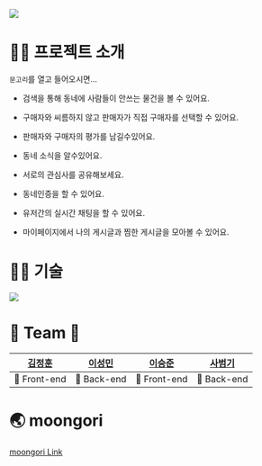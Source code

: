 ![](https://cdn.discordapp.com/attachments/904619953775341608/921708484087644200/5f89a50cfc9d1f96.jpg)
# :teacher: 프로젝트 소개
`문고리`를 열고 들어오시면...
* 검색을 통해 동네에 사람들이 안쓰는 물건을 볼 수 있어요.<br/>
* 구매자와 씨름하지 않고 판매자가 직접 구매자를 선택할 수 있어요.<br/>
* 판매자와 구매자의 평가를 남길수있어요.<br/>

* 동네 소식을 알수있어요.<br/>
* 서로의 관심사를 공유해보세요.<br/>

* 동네인증을 할 수 있어요.<br/>
* 유저간의 실시간 채팅을 할 수 있어요.<br/>
* 마이페이지에서 나의 게시글과 찜한 게시글을 모아볼 수 있어요.

 
# :technologist: 기술
![](https://cdn.discordapp.com/attachments/904619953775341608/922099359502450740/unknown.png)

# :two_men_holding_hands: Team :two_men_holding_hands: 
|[김정훈](https://github.com/rmfhsep)|[이성민](https://github.com/lsm6627)|[이승준](https://github.com/lsj135779)|[사범기](https://github.com/Lawen-s)|
|:---:|:---:|:---:|:---:|
|:closed_book: Front-end|:blue_book:  Back-end|:closed_book: Front-end|:blue_book:  Back-end|

# :earth_asia: moongori
[moongori Link](https://moongori.shop/)

